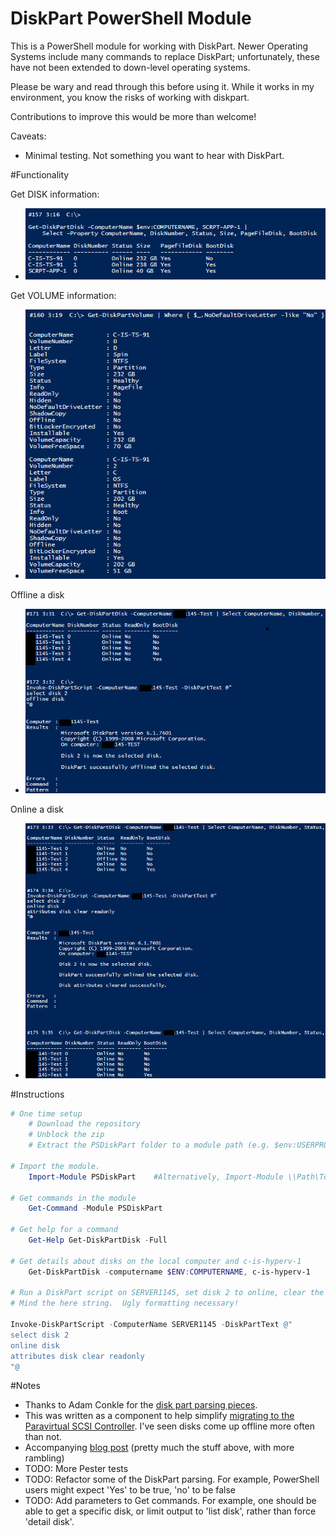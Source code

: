 DiskPart PowerShell Module
=============

This is a PowerShell module for working with DiskPart.  Newer Operating Systems include many commands to replace DiskPart; unfortunately, these have not been extended to down-level operating systems.

Please be wary and read through this before using it.  While it works in my environment, you know the risks of working with diskpart.

Contributions to improve this would be more than welcome!

Caveats:
* Minimal testing.  Not something you want to hear with DiskPart.

#Functionality

Get DISK information:
  * ![Get DISK information](/Media/Get-DiskPartDisk.png)

Get VOLUME information:
  * ![Get VOLUME information](/Media/Get-DiskPartVolume.png)

Offline a disk
  * ![Offline a disk](/Media/Invoke-DiskPartScript-Offline.png)

Online a disk
  * ![Online a disk](/Media/Invoke-DiskPartScript-Online.png)

#Instructions

```powershell
# One time setup
    # Download the repository
    # Unblock the zip
    # Extract the PSDiskPart folder to a module path (e.g. $env:USERPROFILE\Documents\WindowsPowerShell\Modules\)

# Import the module.
    Import-Module PSDiskPart    #Alternatively, Import-Module \\Path\To\PSDiskPart

# Get commands in the module
    Get-Command -Module PSDiskPart

# Get help for a command
    Get-Help Get-DiskPartDisk -Full

# Get details about disks on the local computer and c-is-hyperv-1
    Get-DiskPartDisk -computername $ENV:COMPUTERNAME, c-is-hyperv-1

# Run a DiskPart script on SERVER1145, set disk 2 to online, clear the readonly attribute if it exists
# Mind the here string.  Ugly formatting necessary!
    
Invoke-DiskPartScript -ComputerName SERVER1145 -DiskPartText @"
select disk 2
online disk
attributes disk clear readonly
"@
```

#Notes

* Thanks to Adam Conkle for the [disk part parsing pieces](https://gallery.technet.microsoft.com/DiskPartexe-Powershell-0f7a1bab).
* This was written as a component to help simplify [migrating to the Paravirtual SCSI Controller](http://www.davidklee.net/2014/01/08/retrofit-a-vm-with-the-vmware-paravirtual-scsi-driver/).  I've seen disks come up offline more often than not.
* Accompanying [blog post](https://ramblingcookiemonster.wordpress.com/2015/02/24/remotely-brick-a-system/) (pretty much the stuff above, with more rambling)
* TODO: More Pester tests
* TODO: Refactor some of the DiskPart parsing.  For example, PowerShell users might expect 'Yes' to be true, 'no' to be false
* TODO: Add parameters to Get commands.  For example, one should be able to get a specific disk, or limit output to 'list disk', rather than force 'detail disk'.